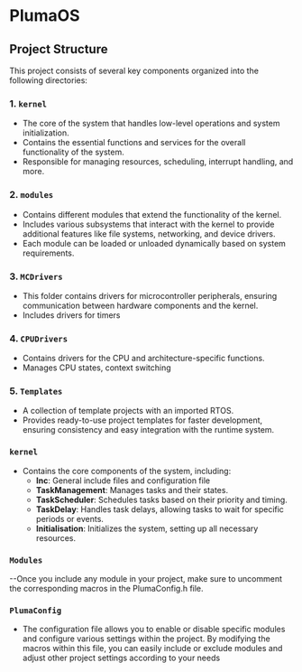 # PlumaOS

## Project Structure

This project consists of several key components organized into the following directories:

### 1. `kernel`
- The core of the system that handles low-level operations and system initialization.
- Contains the essential functions and services for the overall functionality of the system.
- Responsible for managing resources, scheduling, interrupt handling, and more.

### 2. `modules`
- Contains different modules that extend the functionality of the kernel.
- Includes various subsystems that interact with the kernel to provide additional features like file systems, networking, and device drivers.
- Each module can be loaded or unloaded dynamically based on system requirements.

### 3. `MCDrivers`
- This folder contains drivers for microcontroller peripherals, ensuring communication between hardware components and the kernel.
- Includes drivers for timers

### 4. `CPUDrivers`
- Contains drivers for the CPU and architecture-specific functions.
- Manages CPU states, context switching
### 5. `Templates`
- A collection of template projects with an imported RTOS.
- Provides ready-to-use project templates for faster development, ensuring consistency and easy integration with the runtime system.
  


### `kernel`
- Contains the core components of the system, including:
  - **Inc**: General include files and configuration file	
  - **TaskManagement**: Manages tasks and their states.
  - **TaskScheduler**: Schedules tasks based on their priority and timing.
  - **TaskDelay**: Handles task delays, allowing tasks to wait for specific periods or events.
  - **Initialisation**: Initializes the system, setting up all necessary resources.

### `Modules`
--Once you include any module in your project, make sure to uncomment the corresponding macros in the PlumaConfig.h file. 


### `PlumaConfig`
- The configuration file allows you to enable or disable specific modules and configure various settings within the project. 
By modifying the macros within this file, you can easily include or exclude modules and adjust other project settings according to your needs
